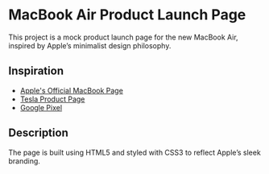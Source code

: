 # MacBook Air Product Launch Page

This project is a mock product launch page for the new MacBook Air, inspired by Apple’s minimalist design philosophy.

## Inspiration
- [Apple's Official MacBook Page](https://www.apple.com/macbook-air/)
- [Tesla Product Page](https://www.tesla.com/)
- [Google Pixel](https://store.google.com/)

## Description
The page is built using HTML5 and styled with CSS3 to reflect Apple’s sleek branding.
